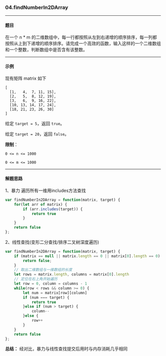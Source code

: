 ### 04.findNumberIn2DArray
----
#### 题目
在一个 n * m 的二维数组中，每一行都按照从左到右递增的顺序排序，每一列都按照从上到下递增的顺序排序。请完成一个高效的函数，输入这样的一个二维数组和一个整数，判断数组中是否含有该整数。

----
#### 示例
现有矩阵 matrix 如下
```
[
  [1,   4,  7, 11, 15],
  [2,   5,  8, 12, 19],
  [3,   6,  9, 16, 22],
  [10, 13, 14, 17, 24],
  [18, 21, 23, 26, 30]
]
```
给定 ``target = 5``，返回 ``true``。

给定 ``target = 20``，返回 ``false``。

**限制**：

``0 <= n <= 1000``

``0 <= m <= 1000``

----
#### 解题思路
1、暴力
遍历所有一维用includes方法查找
```javascript
var findNumberIn2DArray = function(matrix, target) {
    for(let arr of matrix) {
        if (arr.includes(target)) {
            return true
        }
    }
    return false
};
```

2、线性查找(变形二分查找/排序二叉树深度遍历)
```javascript
var findNumberIn2DArray = function(matrix, target) {
    if (matrix == null || matrix.length == 0 || matrix[0].length == 0) {
        return false;
    }
    // 取出二维数组与一维数组的长度
    let rows = matrix.length, columns = matrix[0].length
    // 定位在右上角开始遍历
    let row = 0, column = columns - 1
    while(row < rows && column >= 0) {
        let num = matrix[row][column]
        if (num === target) {
            return true
        }else if (num > target) {
            column--
        }else {
            row++
        }
    }
    return false
};
```

**总结：**
经对比，暴力与线性查找提交后用时与内存消耗几乎相同